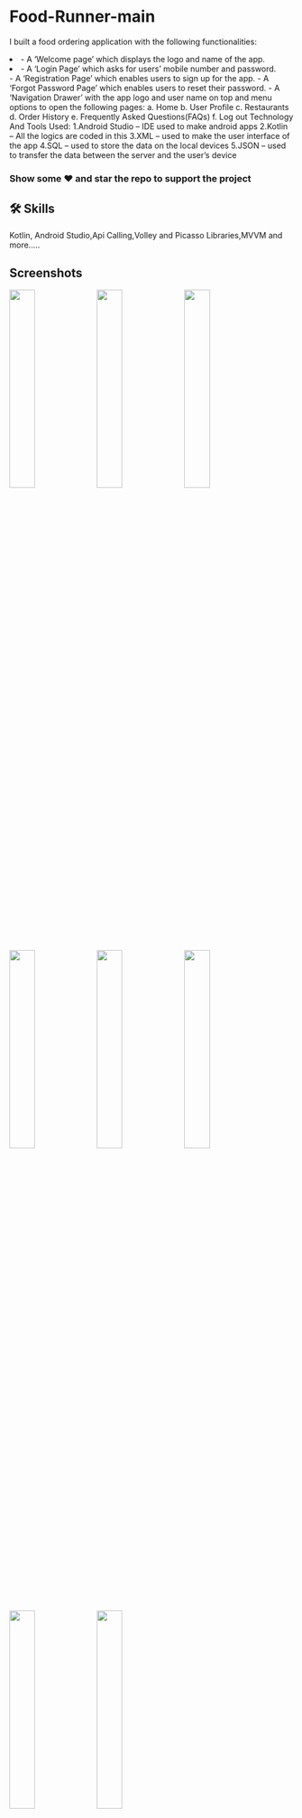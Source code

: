 # Food-Runner-main

I built a food ordering application with the following functionalities: 
                                    <li>- A ‘Welcome page’ which displays the logo and name of the app.</li>
				    <li>- A ‘Login Page’ which asks for users’ mobile number and password.</li> 
				    - A ‘Registration Page’ which enables users to sign up for the app. 
				    - A ‘Forgot Password Page’ which enables users to reset their password. 
				    - A ‘Navigation Drawer’ with the app logo and user name on top and menu options to open the following pages: 
				    a. Home 
				    b. User Profile 
				    c. Restaurants 
				    d. Order History 
				    e. Frequently Asked Questions(FAQs) 
				    f. Log out
				    Technology And Tools Used: 
				    1.Android Studio – IDE used to make android apps 
				    2.Kotlin – All the logics are coded in this 
				    3.XML – used to make the user interface of the app 
				    4.SQL – used to store the data on the local devices 
				    5.JSON – used to transfer the data between the server and the user’s device

### Show some ❤️ and star the repo to support the project

## 🛠 Skills
Kotlin, Android Studio,Api Calling,Volley and Picasso Libraries,MVVM and more.....

## Screenshots

<p float="right">
<img src="https://user-images.githubusercontent.com/87303673/221324966-f09f56c6-5bdf-4367-b9a7-b804b2161d86.jpg" width=30% height=30%>
<img src="https://user-images.githubusercontent.com/87303673/221325634-b14684c3-968a-4919-9337-18a04020914d.jpg" width=30% height=30%>
<img src="https://user-images.githubusercontent.com/87303673/221325647-83bc2399-0466-4beb-9433-5f99f1bb77c8.jpg" width=30% height=30%>
<img src="https://user-images.githubusercontent.com/87303673/221325750-c42075cd-0f71-4ec3-baf8-73b4abf3ff26.jpg" width=30% height=30%>
<img src="https://user-images.githubusercontent.com/87303673/221325815-bdc7c1c4-bdc2-4df7-b18e-77f94892e206.jpg" width=30% height=30%>
<img src="https://user-images.githubusercontent.com/87303673/221325833-8ba06f77-0898-497b-80bc-7cdb146e6ea4.jpg" width=30% height=30%>
<img src="https://user-images.githubusercontent.com/87303673/221325865-d2ee276b-52ce-44fb-88f7-d971da8779b1.jpg" width=30% height=30%>
<img src="https://user-images.githubusercontent.com/87303673/221325675-4ac8707b-4647-41b2-93ea-1650e01baead.jpg" width=30% height=30%>
</p>

## 🚀 About Me
- 👋 Hi, I’m @SandeepSaini9
- 👀 I’m interested in ...App Development
- 🌱 I’m currently learning ...Full Time Flutter Development
- 💞️ I’m looking to collaborate on ...Flutter Development
- 📫 How to reach me 
- Mail me at sandeepsaini74608@gmail.com
- www.linkedin.com/in/sandeep-saini-6a32801b3/
